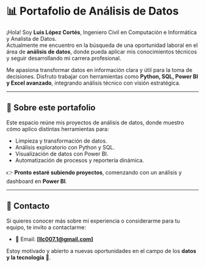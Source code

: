 # 📊 Portafolio de Análisis de Datos  

¡Hola! Soy **Luis López Cortés**, Ingeniero Civil en Computación e Informática y Analista de Datos.  
Actualmente me encuentro en la búsqueda de una oportunidad laboral en el área de **análisis de datos**, donde pueda aplicar mis conocimientos técnicos y seguir desarrollando mi carrera profesional.  

Me apasiona transformar datos en información clara y útil para la toma de decisiones. Disfruto trabajar con herramientas como **Python, SQL, Power BI y Excel avanzado**, integrando análisis técnico con visión estratégica.  

---

## 🌟 Sobre este portafolio  

Este espacio reúne mis proyectos de análisis de datos, donde muestro cómo aplico distintas herramientas para:  
- Limpieza y transformación de datos.  
- Análisis exploratorio con Python y SQL.  
- Visualización de datos con Power BI.  
- Automatización de procesos y reportería dinámica.  

👉 **Pronto estaré subiendo proyectos**, comenzando con un análisis y dashboard en **Power BI**.  

---

## 🤝 Contacto  

Si quieres conocer más sobre mi experiencia o considerarme para tu equipo, te invito a contactarme:  

- 📧 Email: **[llc007.1@gmail.com]**  

Estoy motivado y abierto a nuevas oportunidades en el campo de los **datos y la tecnología** 🚀.  
